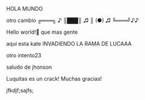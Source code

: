 HOLA MUNDO

otro cambio
╔═══╗ ♪
║███║ ♫
║ (●) ♫
╚═══╝♪♪

Hello world!🖤
que mas gente

aqui esta kate
INVADIENDO LA RAMA DE LUCAAA

otro intento23

saludo de jhonson

Luquitas es un crack! Muchas gracias!

jfkdjf;sajfs;
